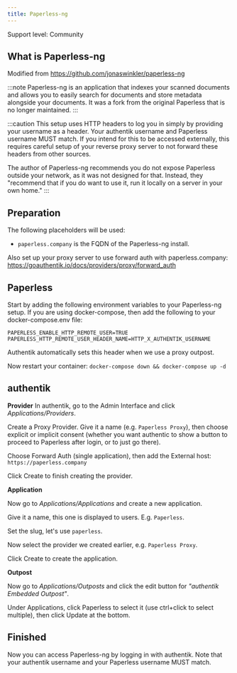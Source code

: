 ```yaml
---
title: Paperless-ng
---
```


<span class="badge badge--secondary">Support level: Community</span>

## What is Paperless-ng

Modified from https://github.com/jonaswinkler/paperless-ng

:::note
Paperless-ng is an application that indexes your scanned documents and allows you to easily search for documents and store metadata alongside your documents. It was a fork from the original Paperless that is no longer maintained.
:::

:::caution
This setup uses HTTP headers to log you in simply by providing your username as a header. Your authentik username and Paperless username MUST match. If you intend for this to be accessed externally, this requires careful setup of your reverse proxy server to not forward these headers from other sources.

The author of Paperless-ng recommends you do not expose Paperless outside your network, as it was not designed for that. Instead, they "recommend that if you do want to use it, run it locally on a server in your own home."
:::

## Preparation

The following placeholders will be used:

-   `paperless.company` is the FQDN of the Paperless-ng install.

Also set up your proxy server to use forward auth with paperless.company: https://goauthentik.io/docs/providers/proxy/forward_auth

## Paperless

Start by adding the following environment variables to your Paperless-ng setup. If you are using docker-compose, then add the following to your docker-compose.env file:

```
PAPERLESS_ENABLE_HTTP_REMOTE_USER=TRUE
PAPERLESS_HTTP_REMOTE_USER_HEADER_NAME=HTTP_X_AUTHENTIK_USERNAME
```

Authentik automatically sets this header when we use a proxy outpost.

Now restart your container:
`docker-compose down && docker-compose up -d`

## authentik

**Provider**
In authentik, go to the Admin Interface and click _Applications/Providers_.

Create a Proxy Provider. Give it a name (e.g. `Paperless Proxy`), then choose explicit or implicit consent (whether you want authentic to show a button to proceed to Paperless after login, or to just go there).

Choose Forward Auth (single application), then add the External host: `https://paperless.company`

Click Create to finish creating the provider.

**Application**

Now go to _Applications/Applications_ and create a new application.

Give it a name, this one is displayed to users. E.g. `Paperless`.

Set the slug, let's use `paperless`.

Now select the provider we created earlier, e.g. `Paperless Proxy`.

Click Create to create the application.

**Outpost**

Now go to _Applications/Outposts_ and click the edit button for _"authentik Embedded Outpost"_.

Under Applications, click Paperless to select it (use ctrl+click to select multiple), then click Update at the bottom.

## Finished

Now you can access Paperless-ng by logging in with authentik. Note that your authentik username and your Paperless username MUST match.
